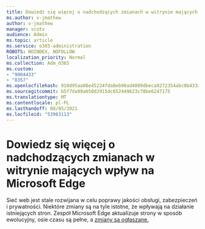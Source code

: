 ```yaml
---
title: Dowiedz się więcej o nadchodzących zmianach w witrynie mających wpływ na Microsoft Edge
ms.author: v-jmathew
author: v-jmathew
manager: scotv
audience: Admin
ms.topic: article
ms.service: o365-administration
ROBOTS: NOINDEX, NOFOLLOW
localization_priority: Normal
ms.collection: Adm_O365
ms.custom:
- "9004433"
- "8357"
ms.openlocfilehash: 910d95aa08e45224fda8eb90ad4009dbeca9272354abc0b433a63e4566810f64
ms.sourcegitcommit: b5f7da89a650d2915dc652449623c78be6247175
ms.translationtype: MT
ms.contentlocale: pl-PL
ms.lasthandoff: 08/05/2021
ms.locfileid: "53963113"
---
```

# <a name="learn-about-site-compatibility-affecting-changes-coming-to-microsoft-edge"></a>Dowiedz się więcej o nadchodzących zmianach w witrynie mających wpływ na Microsoft Edge

Sieć web jest stale rozwijana w celu poprawy jakości obsługi, zabezpieczeń i prywatności. Niektóre zmiany są na tyle istotne, że wpływają na działanie istniejących stron. Zespół Microsoft Edge aktualizuje strony w sposób ewolucyjny, osie czasu są pełne, a [zmiany są ogłaszane.](https://go.microsoft.com/fwlink/?linkid=2135534)
